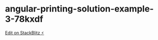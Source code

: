 # angular-printing-solution-example-3-78kxdf

[Edit on StackBlitz ⚡️](https://stackblitz.com/edit/angular-printing-solution-example-3-78kxdf)